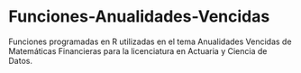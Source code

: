# Funciones-Anualidades-Vencidas
Funciones programadas en R utilizadas en el tema Anualidades Vencidas de Matemáticas Financieras para la licenciatura en Actuaria y Ciencia de Datos. 
